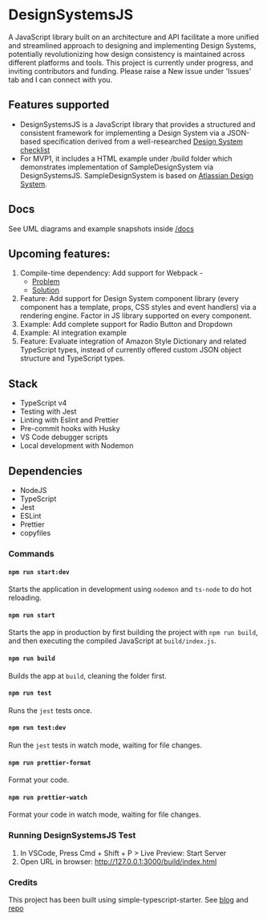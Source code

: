 # DesignSystemsJS
A JavaScript library built on an architecture and API facilitate a more unified and streamlined approach to designing and implementing Design Systems, potentially revolutionizing how design consistency is maintained across different platforms and tools. This project is currently under progress, and inviting contributors and funding. Please raise a New issue under 'Issues' tab and I can connect with you.

## Features supported
- DesignSystemsJS is a JavaScript library that provides a structured and consistent framework for implementing a Design System via a JSON-based specification derived from a well-researched [Design System checklist](https://www.DesignSystemsChecklist.com)
- For MVP1, it includes a HTML example under /build folder which demonstrates implementation of SampleDesignSystem via DesignSystemsJS. SampleDesignSystem is based on [Atlassian Design System](https://www.atlassian.design).

## Docs
See UML diagrams and example snapshots inside [/docs](./docs/)

## Upcoming features:
1.  Compile-time dependency: Add support for Webpack -
    - [Problem](https://stackoverflow.com/questions/65551383/typescript-node-error-err-module-not-found-cannot-find-module)
    - [Solution](https://codedamn.com/news/typescript/typescript-webpack-step-by-step-guide)
2.  Feature: Add support for Design System component library (every component has a template, props, CSS styles and event handlers) via a rendering engine. Factor in JS library supported on every component.
3.  Example: Add complete support for Radio Button and Dropdown
4.  Example: AI integration example
5.  Feature: Evaluate integration of Amazon Style Dictionary and related TypeScript types, instead of currently offered custom JSON object structure and TypeScript types.

## Stack
- TypeScript v4
- Testing with Jest
- Linting with Eslint and Prettier
- Pre-commit hooks with Husky
- VS Code debugger scripts
- Local development with Nodemon

## Dependencies
- NodeJS
- TypeScript
- Jest
- ESLint
- Prettier
- copyfiles

### Commands

#### `npm run start:dev`

Starts the application in development using `nodemon` and `ts-node` to do hot reloading.

#### `npm run start`

Starts the app in production by first building the project with `npm run build`, and then executing the compiled JavaScript at `build/index.js`.

#### `npm run build`

Builds the app at `build`, cleaning the folder first.

#### `npm run test`

Runs the `jest` tests once.

#### `npm run test:dev`

Run the `jest` tests in watch mode, waiting for file changes.

#### `npm run prettier-format`

Format your code.

#### `npm run prettier-watch`

Format your code in watch mode, waiting for file changes.

### Running DesignSystemsJS Test
1.  In VSCode, Press Cmd + Shift + P > Live Preview: Start Server
2.  Open URL in browser: http://127.0.0.1:3000/build/index.html

### Credits
This project has been built using simple-typescript-starter. See [blog](https://khalilstemmler.com/blogs/typescript/node-starter-project/) and [repo](https://github.com/stemmlerjs/simple-typescript-starter)

